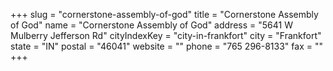 +++
slug = "cornerstone-assembly-of-god"
title = "Cornerstone Assembly of God"
name = "Cornerstone Assembly of God"
address = "5641 W Mulberry Jefferson Rd"
cityIndexKey = "city-in-frankfort"
city = "Frankfort"
state = "IN"
postal = "46041"
website = ""
phone = "765 296-8133"
fax = ""
+++
